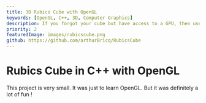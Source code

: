 ```yaml
---
title: 3D Rubics Cube with OpenGL
keywords: [OpenGL, C++, 3D, Computer Graphics]
description: If you forgot your cube but have access to a GPU, then use this toy to train
priority: 2
featuredImage: images/rubicscube.png
github: https://github.com/arthurBricq/RubicsCube
---
```


# Rubics Cube in C++ with OpenGL

This project is very small. It was just to learn OpenGL. But it was definitely a lot of fun !

